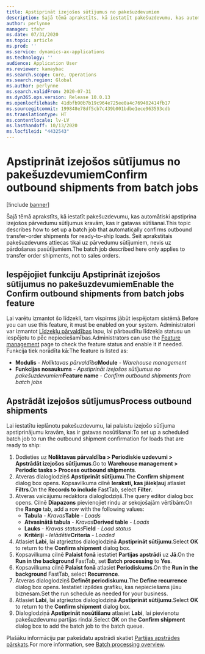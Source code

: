 ```yaml
---
title: Apstiprināt izejošos sūtījumus no pakešuzdevumiem
description: Šajā tēmā aprakstīts, kā iestatīt pakešuzdevumu, kas automātiski apstiprina izejošos pārvedumu sūtījumus kravām, kas ir gatavas sūtīšanai.
author: perlynne
manager: tfehr
ms.date: 07/31/2020
ms.topic: article
ms.prod: ''
ms.service: dynamics-ax-applications
ms.technology: ''
audience: Application User
ms.reviewer: kamaybac
ms.search.scope: Core, Operations
ms.search.region: Global
ms.author: perlynne
ms.search.validFrom: 2020-07-31
ms.dyn365.ops.version: Release 10.0.13
ms.openlocfilehash: 41dbfb90b7b19c964e725ee0a4c769402414fb17
ms.sourcegitcommit: 199848e78df5cb7c439b001bdbe1ece963593cdb
ms.translationtype: HT
ms.contentlocale: lv-LV
ms.lasthandoff: 10/13/2020
ms.locfileid: "4432543"
---
```

# <a name="confirm-outbound-shipments-from-batch-jobs"></a><span data-ttu-id="e0388-103">Apstiprināt izejošos sūtījumus no pakešuzdevumiem</span><span class="sxs-lookup"><span data-stu-id="e0388-103">Confirm outbound shipments from batch jobs</span></span>

[!include [banner](../includes/banner.md)]

<span data-ttu-id="e0388-104">Šajā tēmā aprakstīts, kā iestatīt pakešuzdevumu, kas automātiski apstiprina izejošos pārvedumu sūtījumus kravām, kas ir gatavas sūtīšanai.</span><span class="sxs-lookup"><span data-stu-id="e0388-104">This topic describes how to set up a batch job that automatically confirms outbound transfer-order shipments for ready-to-ship loads.</span></span> <span data-ttu-id="e0388-105">Šeit aprakstītais pakešuzdevums attiecas tikai uz pārvedumu sūtījumiem, nevis uz pārdošanas pasūtījumiem.</span><span class="sxs-lookup"><span data-stu-id="e0388-105">The batch job described here only applies to transfer order shipments, not to sales orders.</span></span>

## <a name="enable-the-confirm-outbound-shipments-from-batch-jobs-feature"></a><span data-ttu-id="e0388-106">Iespējojiet funkciju Apstiprināt izejošos sūtījumus no pakešuzdevumiem</span><span class="sxs-lookup"><span data-stu-id="e0388-106">Enable the Confirm outbound shipments from batch jobs feature</span></span>

<span data-ttu-id="e0388-107">Lai varētu izmantot šo līdzekli, tam vispirms jābūt iespējotam sistēmā.</span><span class="sxs-lookup"><span data-stu-id="e0388-107">Before you can use this feature, it must be enabled on your system.</span></span> <span data-ttu-id="e0388-108">Administratori var izmantot [Līdzekļu pārvaldības](../../fin-ops-core/fin-ops/get-started/feature-management/feature-management-overview.md) lapu, lai pārbaudītu līdzekļa statusu un iespējotu to pēc nepieciešamības.</span><span class="sxs-lookup"><span data-stu-id="e0388-108">Administrators can use the [Feature management](../../fin-ops-core/fin-ops/get-started/feature-management/feature-management-overview.md) page to check the feature status and enable it if needed.</span></span> <span data-ttu-id="e0388-109">Funkcija tiek norādīta kā:</span><span class="sxs-lookup"><span data-stu-id="e0388-109">The feature is listed as:</span></span>

- <span data-ttu-id="e0388-110">**Modulis** - *Noliktavas pārvaldība*</span><span class="sxs-lookup"><span data-stu-id="e0388-110">**Module** - *Warehouse management*</span></span>
- <span data-ttu-id="e0388-111">**Funkcijas nosaukums** - *Apstiprināt izejošos sūtījumus no pakešuzdevumiem*</span><span class="sxs-lookup"><span data-stu-id="e0388-111">**Feature name** - *Confirm outbound shipments from batch jobs*</span></span>

## <a name="process-outbound-shipments"></a><span data-ttu-id="e0388-112">Apstrādāt izejošos sūtījumus</span><span class="sxs-lookup"><span data-stu-id="e0388-112">Process outbound shipments</span></span>

<span data-ttu-id="e0388-113">Lai iestatītu ieplānotu pakešuzdevumu, lai palaistu izejošo sūtījuma apstiprinājumu kravām, kas ir gatavas nosūtīšanai:</span><span class="sxs-lookup"><span data-stu-id="e0388-113">To set up a scheduled batch job to run the outbound shipment confirmation for loads that are ready to ship:</span></span>

1. <span data-ttu-id="e0388-114">Dodieties uz **Noliktavas pārvaldība \> Periodiskie uzdevumi \> Apstrādāt izejošos sūtījumus**.</span><span class="sxs-lookup"><span data-stu-id="e0388-114">Go to **Warehouse management \> Periodic tasks \> Process outbound shipments**.</span></span>
1. <span data-ttu-id="e0388-115">Atveras dialoglodziņš **Apstiprināt sūtījumu**.</span><span class="sxs-lookup"><span data-stu-id="e0388-115">The **Confirm shipment** dialog box opens.</span></span> <span data-ttu-id="e0388-116">Kopsavilkuma cilnē **Ieraksti, kas jāiekļauj** atlasiet **Filtrs**.</span><span class="sxs-lookup"><span data-stu-id="e0388-116">On the **Records to include** FastTab, select **Filter**.</span></span>
1. <span data-ttu-id="e0388-117">Atveras vaicājumu redaktora dialoglodziņš.</span><span class="sxs-lookup"><span data-stu-id="e0388-117">The query editor dialog box opens.</span></span> <span data-ttu-id="e0388-118">Cilnē **Diapazons** pievienojiet rindu ar sekojošajām vērtībām:</span><span class="sxs-lookup"><span data-stu-id="e0388-118">On the **Range** tab, add a row with the following values:</span></span>
    - <span data-ttu-id="e0388-119">**Tabula** - *Kravas*</span><span class="sxs-lookup"><span data-stu-id="e0388-119">**Table** - *Loads*</span></span>
    - <span data-ttu-id="e0388-120">**Atvasinātā tabula** - *Kravas*</span><span class="sxs-lookup"><span data-stu-id="e0388-120">**Derived table** - *Loads*</span></span>
    - <span data-ttu-id="e0388-121">**Lauks** - *Kravas statuss*</span><span class="sxs-lookup"><span data-stu-id="e0388-121">**Field** - *Load status*</span></span>
    - <span data-ttu-id="e0388-122">**Kritēriji** - *Ielādētie*</span><span class="sxs-lookup"><span data-stu-id="e0388-122">**Criteria** - *Loaded*</span></span>
1. <span data-ttu-id="e0388-123">Atlasiet **Labi**, lai atgrieztos dialoglodziņā **Apstiprināt sūtījumu**.</span><span class="sxs-lookup"><span data-stu-id="e0388-123">Select **OK** to return to the **Confirm shipment** dialog box.</span></span>
1. <span data-ttu-id="e0388-124">Kopsavilkuma cilnē **Palaist fonā** iestatiet **Partijas apstrādi** uz **Jā**.</span><span class="sxs-lookup"><span data-stu-id="e0388-124">On the **Run in the background** FastTab, set **Batch processing** to **Yes**.</span></span>
1. <span data-ttu-id="e0388-125">Kopsavilkuma cilnē **Palaist fonā** atlasiet **Periodiskums**.</span><span class="sxs-lookup"><span data-stu-id="e0388-125">On the **Run in the background** FastTab, select **Recurrence**.</span></span>
1. <span data-ttu-id="e0388-126">Atveras dialoglodziņš **Definēt periodiskumu**.</span><span class="sxs-lookup"><span data-stu-id="e0388-126">The **Define recurrence** dialog box opens.</span></span> <span data-ttu-id="e0388-127">Iestatiet izpildes grafiku, kas nepieciešams jūsu biznesam.</span><span class="sxs-lookup"><span data-stu-id="e0388-127">Set the run schedule as needed for your business.</span></span>
1. <span data-ttu-id="e0388-128">Atlasiet **Labi**, lai atgrieztos dialoglodziņā **Apstiprināt sūtījumu**.</span><span class="sxs-lookup"><span data-stu-id="e0388-128">Select **OK** to return to the **Confirm shipment** dialog box.</span></span>
1. <span data-ttu-id="e0388-129">Dialoglodziņā **Apstiprināt nosūtīšanu** atlasiet **Labi**, lai pievienotu pakešuzdevumu partijas rindai.</span><span class="sxs-lookup"><span data-stu-id="e0388-129">Select **OK** on the **Confirm shipment** dialog box to add the batch job to the batch queue.</span></span>

<span data-ttu-id="e0388-130">Plašāku informāciju par pakešdatu apstrādi skatiet [Partijas apstrādes pārskats](../../fin-ops-core/dev-itpro/sysadmin/batch-processing-overview.md).</span><span class="sxs-lookup"><span data-stu-id="e0388-130">For more information, see [Batch processing overview](../../fin-ops-core/dev-itpro/sysadmin/batch-processing-overview.md).</span></span>
